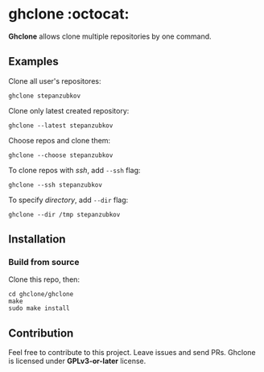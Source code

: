 # ghclone :octocat:

**Ghclone** allows clone multiple repositories by one command.

## Examples

Clone all user's repositores:
```
ghclone stepanzubkov
```

Clone only latest created repository:
```
ghclone --latest stepanzubkov
```

Choose repos and clone them:
```
ghclone --choose stepanzubkov
```

To clone repos with *ssh*, add `--ssh` flag:
```
ghclone --ssh stepanzubkov
```

To specify *directory*, add `--dir` flag:
```
ghclone --dir /tmp stepanzubkov
```

## Installation
### Build from source
Clone this repo, then:
```
cd ghclone/ghclone
make
sudo make install
```

## Contribution
Feel free to contribute to this project. Leave issues and send PRs. Ghclone is licensed under **GPLv3-or-later** license.
